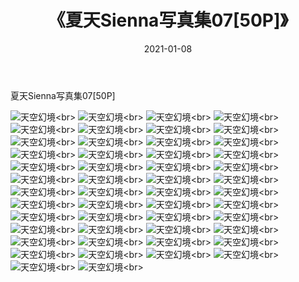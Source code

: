 ﻿---
layout: post
title: 《夏天Sienna写真集07[50P]》
date: 2021-01-08
img: http://photo.orgx.cf/性感/2021/夏天Sienna写真集07[50P]/000.jpg
tags: [美女,性感,泳衣]
---

夏天Sienna写真集07[50P]



![天空幻境](http://photo.orgx.cf/性感/2021/夏天Sienna写真集07[50P]/001.jpg''天空幻境'')<br>
![天空幻境](http://photo.orgx.cf/性感/2021/夏天Sienna写真集07[50P]/002.jpg''天空幻境'')<br>
![天空幻境](http://photo.orgx.cf/性感/2021/夏天Sienna写真集07[50P]/003.jpg''天空幻境'')<br>
![天空幻境](http://photo.orgx.cf/性感/2021/夏天Sienna写真集07[50P]/004.jpg''天空幻境'')<br>
![天空幻境](http://photo.orgx.cf/性感/2021/夏天Sienna写真集07[50P]/005.jpg''天空幻境'')<br>
![天空幻境](http://photo.orgx.cf/性感/2021/夏天Sienna写真集07[50P]/006.jpg''天空幻境'')<br>
![天空幻境](http://photo.orgx.cf/性感/2021/夏天Sienna写真集07[50P]/007.jpg''天空幻境'')<br>
![天空幻境](http://photo.orgx.cf/性感/2021/夏天Sienna写真集07[50P]/008.jpg''天空幻境'')<br>
![天空幻境](http://photo.orgx.cf/性感/2021/夏天Sienna写真集07[50P]/009.jpg''天空幻境'')<br>
![天空幻境](http://photo.orgx.cf/性感/2021/夏天Sienna写真集07[50P]/010.jpg''天空幻境'')<br>
![天空幻境](http://photo.orgx.cf/性感/2021/夏天Sienna写真集07[50P]/011.jpg''天空幻境'')<br>
![天空幻境](http://photo.orgx.cf/性感/2021/夏天Sienna写真集07[50P]/012.jpg''天空幻境'')<br>
![天空幻境](http://photo.orgx.cf/性感/2021/夏天Sienna写真集07[50P]/013.jpg''天空幻境'')<br>
![天空幻境](http://photo.orgx.cf/性感/2021/夏天Sienna写真集07[50P]/014.jpg''天空幻境'')<br>
![天空幻境](http://photo.orgx.cf/性感/2021/夏天Sienna写真集07[50P]/015.jpg''天空幻境'')<br>
![天空幻境](http://photo.orgx.cf/性感/2021/夏天Sienna写真集07[50P]/016.jpg''天空幻境'')<br>
![天空幻境](http://photo.orgx.cf/性感/2021/夏天Sienna写真集07[50P]/017.jpg''天空幻境'')<br>
![天空幻境](http://photo.orgx.cf/性感/2021/夏天Sienna写真集07[50P]/018.jpg''天空幻境'')<br>
![天空幻境](http://photo.orgx.cf/性感/2021/夏天Sienna写真集07[50P]/019.jpg''天空幻境'')<br>
![天空幻境](http://photo.orgx.cf/性感/2021/夏天Sienna写真集07[50P]/020.jpg''天空幻境'')<br>
![天空幻境](http://photo.orgx.cf/性感/2021/夏天Sienna写真集07[50P]/021.jpg''天空幻境'')<br>
![天空幻境](http://photo.orgx.cf/性感/2021/夏天Sienna写真集07[50P]/022.jpg''天空幻境'')<br>
![天空幻境](http://photo.orgx.cf/性感/2021/夏天Sienna写真集07[50P]/023.jpg''天空幻境'')<br>
![天空幻境](http://photo.orgx.cf/性感/2021/夏天Sienna写真集07[50P]/024.jpg''天空幻境'')<br>
![天空幻境](http://photo.orgx.cf/性感/2021/夏天Sienna写真集07[50P]/025.jpg''天空幻境'')<br>
![天空幻境](http://photo.orgx.cf/性感/2021/夏天Sienna写真集07[50P]/026.jpg''天空幻境'')<br>
![天空幻境](http://photo.orgx.cf/性感/2021/夏天Sienna写真集07[50P]/027.jpg''天空幻境'')<br>
![天空幻境](http://photo.orgx.cf/性感/2021/夏天Sienna写真集07[50P]/028.jpg''天空幻境'')<br>
![天空幻境](http://photo.orgx.cf/性感/2021/夏天Sienna写真集07[50P]/029.jpg''天空幻境'')<br>
![天空幻境](http://photo.orgx.cf/性感/2021/夏天Sienna写真集07[50P]/030.jpg''天空幻境'')<br>
![天空幻境](http://photo.orgx.cf/性感/2021/夏天Sienna写真集07[50P]/031.jpg''天空幻境'')<br>
![天空幻境](http://photo.orgx.cf/性感/2021/夏天Sienna写真集07[50P]/032.jpg''天空幻境'')<br>
![天空幻境](http://photo.orgx.cf/性感/2021/夏天Sienna写真集07[50P]/033.jpg''天空幻境'')<br>
![天空幻境](http://photo.orgx.cf/性感/2021/夏天Sienna写真集07[50P]/034.jpg''天空幻境'')<br>
![天空幻境](http://photo.orgx.cf/性感/2021/夏天Sienna写真集07[50P]/035.jpg''天空幻境'')<br>
![天空幻境](http://photo.orgx.cf/性感/2021/夏天Sienna写真集07[50P]/036.jpg''天空幻境'')<br>
![天空幻境](http://photo.orgx.cf/性感/2021/夏天Sienna写真集07[50P]/037.jpg''天空幻境'')<br>
![天空幻境](http://photo.orgx.cf/性感/2021/夏天Sienna写真集07[50P]/038.jpg''天空幻境'')<br>
![天空幻境](http://photo.orgx.cf/性感/2021/夏天Sienna写真集07[50P]/039.jpg''天空幻境'')<br>
![天空幻境](http://photo.orgx.cf/性感/2021/夏天Sienna写真集07[50P]/040.jpg''天空幻境'')<br>
![天空幻境](http://photo.orgx.cf/性感/2021/夏天Sienna写真集07[50P]/041.jpg''天空幻境'')<br>
![天空幻境](http://photo.orgx.cf/性感/2021/夏天Sienna写真集07[50P]/042.jpg''天空幻境'')<br>
![天空幻境](http://photo.orgx.cf/性感/2021/夏天Sienna写真集07[50P]/043.jpg''天空幻境'')<br>
![天空幻境](http://photo.orgx.cf/性感/2021/夏天Sienna写真集07[50P]/044.jpg''天空幻境'')<br>
![天空幻境](http://photo.orgx.cf/性感/2021/夏天Sienna写真集07[50P]/045.jpg''天空幻境'')<br>
![天空幻境](http://photo.orgx.cf/性感/2021/夏天Sienna写真集07[50P]/046.jpg''天空幻境'')<br>
![天空幻境](http://photo.orgx.cf/性感/2021/夏天Sienna写真集07[50P]/047.jpg''天空幻境'')<br>
![天空幻境](http://photo.orgx.cf/性感/2021/夏天Sienna写真集07[50P]/048.jpg''天空幻境'')<br>
![天空幻境](http://photo.orgx.cf/性感/2021/夏天Sienna写真集07[50P]/049.jpg''天空幻境'')<br>
![天空幻境](http://photo.orgx.cf/性感/2021/夏天Sienna写真集07[50P]/050.jpg''天空幻境'')<br>